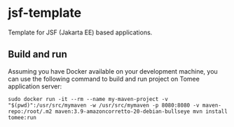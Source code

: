 # jsf-template
Template for JSF (Jakarta EE) based applications.

## Build and run
Assuming you have Docker available on your development machine, you can use the following command to build and run project on Tomee application server:

```
sudo docker run -it --rm --name my-maven-project -v "$(pwd)":/usr/src/mymaven -w /usr/src/mymaven -p 8080:8080 -v maven-repo:/root/.m2 maven:3.9-amazoncorretto-20-debian-bullseye mvn install tomee:run
```
